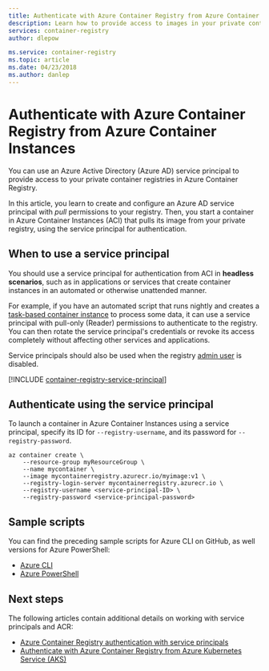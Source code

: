 ```yaml
---
title: Authenticate with Azure Container Registry from Azure Container Instances
description: Learn how to provide access to images in your private container registry from Azure Container Instances by using an Azure Active Directory service principal.
services: container-registry
author: dlepow

ms.service: container-registry
ms.topic: article
ms.date: 04/23/2018
ms.author: danlep
---
```


# Authenticate with Azure Container Registry from Azure Container Instances

You can use an Azure Active Directory (Azure AD) service principal to provide access to your private container registries in Azure Container Registry.

In this article, you learn to create and configure an Azure AD service principal with *pull* permissions to your registry. Then, you start a container in Azure Container Instances (ACI) that pulls its image from your private registry, using the service principal for authentication.

## When to use a service principal

You should use a service principal for authentication from ACI in **headless scenarios**, such as in applications or services that create container instances in an automated or otherwise unattended manner.

For example, if you have an automated script that runs nightly and creates a [task-based container instance](../container-instances/container-instances-restart-policy.md) to process some data, it can use a service principal with pull-only (Reader) permissions to authenticate to the registry. You can then rotate the service principal's credentials or revoke its access completely without affecting other services and applications.

Service principals should also be used when the registry [admin user](container-registry-authentication.md#admin-account) is disabled.

[!INCLUDE [container-registry-service-principal](../../includes/container-registry-service-principal.md)]

## Authenticate using the service principal

To launch a container in Azure Container Instances using a service principal, specify its ID for `--registry-username`, and its password for `--registry-password`.

```azurecli-interactive
az container create \
    --resource-group myResourceGroup \
    --name mycontainer \
    --image mycontainerregistry.azurecr.io/myimage:v1 \
    --registry-login-server mycontainerregistry.azurecr.io \
    --registry-username <service-principal-ID> \
    --registry-password <service-principal-password>
```

## Sample scripts

You can find the preceding sample scripts for Azure CLI on GitHub, as well versions for Azure PowerShell:

* [Azure CLI][acr-scripts-cli]
* [Azure PowerShell][acr-scripts-psh]

## Next steps

The following articles contain additional details on working with service principals and ACR:

* [Azure Container Registry authentication with service principals](container-registry-auth-service-principal.md)
* [Authenticate with Azure Container Registry from Azure Kubernetes Service (AKS)](container-registry-auth-aks.md)

<!-- IMAGES -->

<!-- LINKS - External -->
[acr-scripts-cli]: https://github.com/Azure/azure-docs-cli-python-samples/tree/master/container-registry
[acr-scripts-psh]: https://github.com/Azure/azure-docs-powershell-samples/tree/master/container-registry

<!-- LINKS - Internal -->
